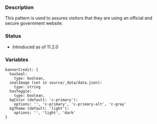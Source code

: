 ### Description
This pattern is used to assures visitors that they are using an official and secure government website.

### Status
* Introduced as of 11.2.0

### Variables
~~~
bannerCredit: {
  hasSeal: 
    type: boolean,
  sealImage (set in source/_data/data.json): 
    type: string
  hasToggle: 
    type: boolean,
  bgColor (default: 'c-primary'):
    options: '', 'c-primary', 'c-primary-alt', 'c-gray'
  bgTheme (default: 'light'):
    options: '', 'light', 'dark' 
}
~~~
